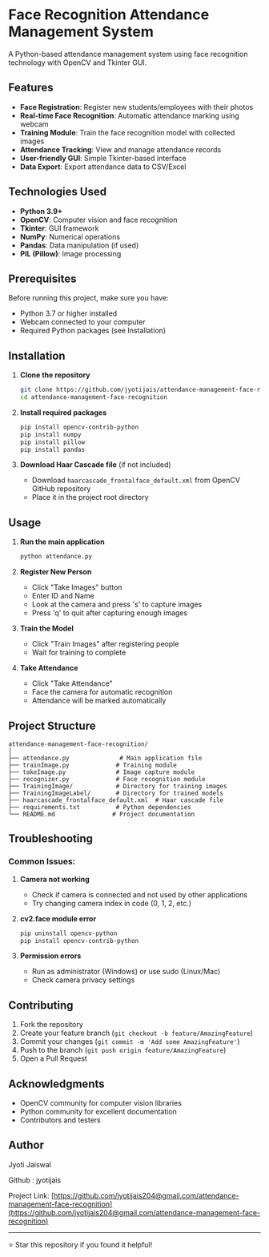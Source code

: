 
# Face Recognition Attendance Management System

A Python-based attendance management system using face recognition technology with OpenCV and Tkinter GUI.

## Features

- **Face Registration**: Register new students/employees with their photos
- **Real-time Face Recognition**: Automatic attendance marking using webcam
- **Training Module**: Train the face recognition model with collected images
- **Attendance Tracking**: View and manage attendance records
- **User-friendly GUI**: Simple Tkinter-based interface
- **Data Export**: Export attendance data to CSV/Excel

## Technologies Used

- **Python 3.9+**
- **OpenCV**: Computer vision and face recognition
- **Tkinter**: GUI framework
- **NumPy**: Numerical operations
- **Pandas**: Data manipulation (if used)
- **PIL (Pillow)**: Image processing

## Prerequisites

Before running this project, make sure you have:

- Python 3.7 or higher installed
- Webcam connected to your computer
- Required Python packages (see Installation)

## Installation

1. **Clone the repository**
   ```bash
   git clone https://github.com/jyotijais/attendance-management-face-recognition.git
   cd attendance-management-face-recognition
   ```

2. **Install required packages**
   ```bash
   pip install opencv-contrib-python
   pip install numpy
   pip install pillow
   pip install pandas
   ```

3. **Download Haar Cascade file** (if not included)
   - Download `haarcascade_frontalface_default.xml` from OpenCV GitHub repository
   - Place it in the project root directory

## Usage

1. **Run the main application**
   ```bash
   python attendance.py
   ```

2. **Register New Person**
   - Click "Take Images" button
   - Enter ID and Name
   - Look at the camera and press 's' to capture images
   - Press 'q' to quit after capturing enough images

3. **Train the Model**
   - Click "Train Images" after registering people
   - Wait for training to complete

4. **Take Attendance**
   - Click "Take Attendance"
   - Face the camera for automatic recognition
   - Attendance will be marked automatically

## Project Structure

```
attendance-management-face-recognition/
│
├── attendance.py              # Main application file
├── trainImage.py             # Training module
├── takeImage.py              # Image capture module
├── recognizer.py             # Face recognition module
├── TrainingImage/            # Directory for training images
├── TrainingImageLabel/       # Directory for trained models
├── haarcascade_frontalface_default.xml  # Haar cascade file
├── requirements.txt          # Python dependencies
└── README.md                # Project documentation
```

## Troubleshooting

### Common Issues:

1. **Camera not working**
   - Check if camera is connected and not used by other applications
   - Try changing camera index in code (0, 1, 2, etc.)

2. **cv2.face module error**
   ```bash
   pip uninstall opencv-python
   pip install opencv-contrib-python
   ```

3. **Permission errors**
   - Run as administrator (Windows) or use sudo (Linux/Mac)
   - Check camera privacy settings

## Contributing

1. Fork the repository
2. Create your feature branch (`git checkout -b feature/AmazingFeature`)
3. Commit your changes (`git commit -m 'Add some AmazingFeature'`)
4. Push to the branch (`git push origin feature/AmazingFeature`)
5. Open a Pull Request

## Acknowledgments

- OpenCV community for computer vision libraries
- Python community for excellent documentation
- Contributors and testers

## Author

Jyoti Jaiswal

Github : jyotijais

Project Link: [https://github.com/jyotijais204@gmail.com/attendance-management-face-recognition](https://github.com/jyotijais204@gmail.com/attendance-management-face-recognition)

---

⭐ Star this repository if you found it helpful!
